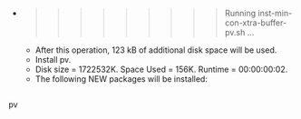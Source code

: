 * >>>>>>>>> Running inst-min-con-xtra-buffer-pv.sh ...
  * After this operation, 123 kB of additional disk space will be used.
  * Install pv.
  * Disk size = 1722532K. Space Used = 156K. Runtime = 00:00:00:02.
  * The following NEW packages will be installed:
  ```bash
pv
  ```

